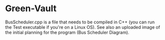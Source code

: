 # Green-Vault

BusScheduler.cpp is a file that needs to be compiled in C++ (you can run the Test executable if you're on a Linux OS).
See also an uploaded image of the initial planning for the program (Bus Scheduler Diagram).
